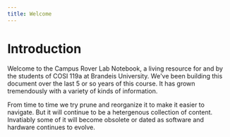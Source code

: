 ```yaml
---
title: Welcome
---
```

# Introduction

Welcome to the Campus Rover Lab Notebook, a living resource for and by the students of COSI 119a at Brandeis University. We've been building this document over the last 5 or so years of this course. It has grown tremendously with a variety of kinds of information.

From time to time we try prune and reorganize it to make it easier to navigate. But it will continue to be a hetergenous collection of content. Invatiably some of it will become obsolete or dated as software and hardware continues to evolve.

